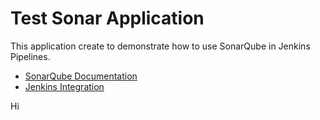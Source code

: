 # Test Sonar Application


This application create to demonstrate how to use SonarQube in Jenkins Pipelines.
* [SonarQube Documentation](https://www.sonarqube.org/)
* [Jenkins Integration](https://docs.sonarqube.org/latest/analysis/jenkins/)

Hi

